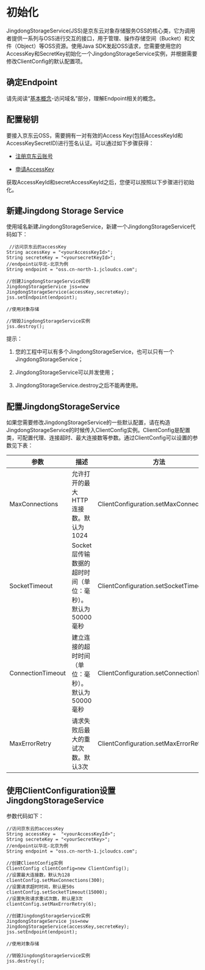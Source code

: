 # 初始化

JingdongStorageService(JSS)是京东云对象存储服务OSS的核心类，它为调用者提供一系列与OSS进行交互的接口，用于管理、操作存储空间（Bucket）和文件（Object）等OSS资源。使用Java SDK发起OSS请求，您需要使用您的AccessKey和SecretKey初始化一个JingdongStorageService实例，并根据需要修改ClientConfig的默认配置项。

## 确定Endpoint

请先阅读“[基本概念](../../API-Reference/Introduction/Basic-Concepts.md)-访问域名”部分，理解Endpoint相关的概念。

## 配置秘钥

要接入京东云OSS，需要拥有一对有效的Access Key(包括AccessKeyId和AccessKeySecretID)进行签名认证。可以通过如下步骤获得：

* [注册京东云账号](https://uc.jdcloud.com/reg?returnUrl=http%3A%2F%2Fwww.jdcloud.com%2Findex)

* [申请AccessKey](https://uc.jdcloud.com/accesskey/index)

获取AccessKeyId和secretAccessKeyId之后，您便可以按照以下步骤进行初始化。

## 新建Jingdong Storage Service

使用域名新建JingdongStorageService，新建一个JingdongStorageService代码如下：
```
 //访问京东云的accessKey  
String accessKey = "<yourAccessKeyId>";  
String secreteKey = "<yoursecretKeyId>";    
//endpoint以华北-北京为例  
String endpoint = "oss.cn-north-1.jcloudcs.com";  
 
//创建JingdongStorageService实例  
JingdongStorageService jss=new JingdongStorageService(accessKey,secreteKey);
jss.setEndpoint(endpoint);  
  
//使用对象存储  
  
//销毁JingdongStorageService实例  
jss.destroy();
```
提示：

1. 您的工程中可以有多个JingdongStorageService，也可以只有一个JingdongStorageService；

2. JingdongStorageService可以并发使用；

3. JingdongStorageService.destroy之后不能再使用。

## 配置JingdongStorageService

如果您需要修改JingdongStorageService的一些默认配置，请在构造JingdongStorageService的时候传入ClientConfig实例。ClientConfig是配置类，可配置代理、连接超时、最大连接数等参数。通过ClientConfig可以设置的参数见下表：

|参数|描述|方法|
|-|-|-|
|MaxConnections|允许打开的最大HTTP连接数。默认为1024|ClientConfiguration.setMaxConnections|
|SocketTimeout|Socket层传输数据的超时时间（单位：毫秒）。默认为50000毫秒|ClientConfiguration.setSocketTimeout|
|ConnectionTimeout|建立连接的超时时间（单位：毫秒）。默认为50000毫秒|ClientConfiguration.setConnectionTimeout|
|MaxErrorRetry|请求失败后最大的重试次数。默认3次|ClientConfiguration.setMaxErrorRetry|

## 使用ClientConfiguration设置JingdongStorageService

参数代码如下：
```
//访问京东云的accessKey  
String accessKey =  "<yourAccessKeyId>";  
String secreteKey = "<yourSecretKey>";   
//endpoint以华北-北京为例  
String endpoint = "oss.cn-north-1.jcloudcs.com";  
 
//创建ClientConfig实例  
ClientConfig clientConfig=new ClientConfig();  
//设置最大连接数，默认为128  
clientConfig.setMaxConnections(300);  
//设置请求超时时间，默认是50s  
clientConfig.setSocketTimeout(15000);  
//设置失败请求重试次数，默认是3次  
clientConfig.setMaxErrorRetry(6);  

//创建JingdongStorageService实例  
JingdongStorageService jss=new JingdongStorageService(accessKey,secreteKey);
jss.setEndpoint(endpoint);  
 
//使用对象存储  
  
//销毁JingdongStorageService实例  
jss.destroy();
```
